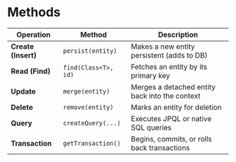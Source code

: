 # Methods
| Operation           | Method               | Description                                    |
|---------------------|----------------------|------------------------------------------------|
| **Create (Insert)** | `persist(entity)`    | Makes a new entity persistent (adds to DB)     |  
| **Read (Find)**     | `find(Class<T>, id)` | Fetches an entity by its primary key           |
| **Update**          | `merge(entity)`      | Merges a detached entity back into the context |
| **Delete**          | `remove(entity)`     | Marks an entity for deletion                   |
| **Query**           | `createQuery(...)`   | Executes JPQL or native SQL queries            |
| **Transaction**     | `getTransaction()`   | Begins, commits, or rolls back transactions    |